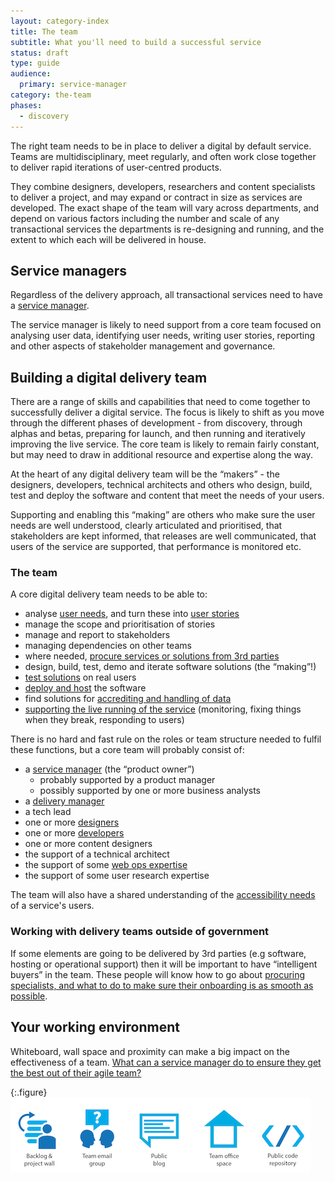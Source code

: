 ```yaml
---
layout: category-index
title: The team
subtitle: What you'll need to build a successful service
status: draft
type: guide
audience:
  primary: service-manager
category: the-team
phases:
  - discovery
---
```


The right team needs to be in place to deliver a digital by default service. Teams are multidisciplinary, meet regularly, and often work close together to deliver rapid iterations of user-centred products. 

They combine designers, developers, researchers and content specialists to deliver a project, and may expand or contract in size as services are developed. The exact shape of the team will vary across departments, and depend on various factors including the number and scale of any transactional services the departments is re-designing and running, and the extent to which each will be delivered in house.

## Service managers

Regardless of the delivery approach, all transactional services need to have a [service manager](/service-manual/the-team/service-manager.html).

The service manager is likely to need support from a core team focused on analysing user data, identifying user needs, writing user stories, reporting and other aspects of stakeholder management and governance.  

## Building a digital delivery team

There are a range of skills and capabilities that need to come together to successfully deliver a digital service. The focus is likely to shift as you move through the different phases of development - from discovery, through alphas and betas, preparing for launch, and then running and iteratively improving the live service. The core team is likely to remain fairly constant, but may need to draw in additional resource and expertise along the way. 

At the heart of any digital delivery team will be the “makers” - the designers, developers, technical architects and others who design, build, test and deploy the software and content that meet the needs of your users. 

Supporting and enabling this “making” are others who make sure the user needs are well understood, clearly articulated and prioritised, that stakeholders are kept informed, that releases are well communicated, that users of the service are supported, that performance is monitored etc. 

### The team

A core digital delivery team needs to be able to: 

* analyse [user needs](/service-manual/users/user-needs.html), and turn these into [user stories](/service-manual/agile/writing-user-stories.html) 
* manage the scope and prioritisation of stories 
* manage and report to stakeholders
* managing dependencies on other teams 
* where needed, [procure services or solutions from 3rd parties](/service-manual/the-team/working-with-specialists.html)
* design, build, test, demo and iterate software solutions (the “making”!)
* [test solutions](/service-manual/users/introduction-to-user-research.html) on real users 
* [deploy and host](/service-manual/operations/hosting.html) the software 
* find solutions for [accrediting and handling of data](/service-manual/making-software/information-security.html)
* [supporting the live running of the service](/service-manual/operations/index.html) (monitoring, fixing things when they break, responding to users)

There is no hard and fast rule on the roles or team structure needed to fulfil these functions, but a core team will probably consist of:

* a [service manager](/service-manual/the-team/service-manager.html) (the “product owner”)
	* probably supported by a product manager 
	* possibly supported by one or more business analysts 
* a [delivery manager](/service-manual/the-team/delivery-manager.html)
* a tech lead
* one or more [designers](/service-manual/the-team/designer.html)
* one or more [developers](/service-manual/the-team/developer.html)
* one or more content designers
* the support of a technical architect
* the support of some [web ops expertise](/service-manual/the-team/web-operations.html)
* the support of some user research expertise

The team will also have a shared understanding of the [accessibility needs](/service-manual/the-team/accessibility.html) of a service's users.

### Working with delivery teams outside of government

If some elements are going to be delivered by 3rd parties (e.g software, hosting or operational support) then it will be important to have “intelligent buyers” in the team. These people will know how to go about [procuring specialists, and what to do to make sure their onboarding is as smooth as possible](/service-manual/.html).

## Your working environment

Whiteboard, wall space and proximity can make a big impact on the effectiveness of a team. [What can a service manager do to ensure they get the best out of their agile team?](/service-manual/the-team/working-environment.html)

{:.figure}
![Some of the things an effective team needs](/service-manual/assets/images/team-assets.png)
